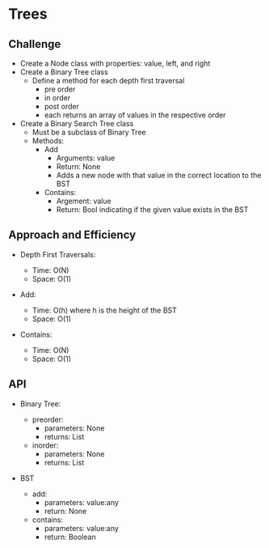# Trees

## Challenge

- Create a Node class with properties: value, left, and right
- Create a Binary Tree class
  - Define a method for each depth first traversal
    - pre order
    - in order
    - post order
    - each returns an array of values in the respective order
- Create a Binary Search Tree class
  - Must be a subclass of Binary Tree
  - Methods:
    - Add
      - Arguments: value
      - Return: None
      - Adds a new node with that value in the correct location to the BST
    - Contains:
      - Argement: value
      - Return: Bool indicating if the given value exists in the BST

## Approach and Efficiency

- Depth First Traversals:
  - Time: O(N)
  - Space: O(1)

- Add:
  - Time: O(h) where h is the height of the BST
  - Space: O(1)

- Contains:
  - Time: O(N)
  - Space: O(1)

## API

- Binary Tree:
  - preorder:
    - parameters: None
    - returns: List
  - inorder:
    - parameters: None
    - returns: List

- BST
  - add:
    - parameters: value:any
    - return: None
  - contains:
    - parameters: value:any
    - return: Boolean
